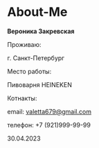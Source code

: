 # About-Me  

**Вероника Закревская**

Проживаю: 

г. Санкт-Петербург

Место работы:

Пивоварня HEINEKEN

Котнакты:

email: valetta679@gmail.com

телефон: +7 (921)999-99-99

30.04.2023
